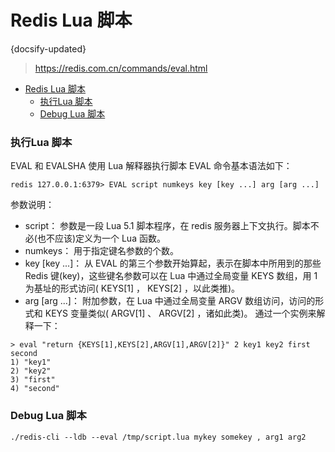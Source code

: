 #  Redis Lua 脚本
{docsify-updated}
> https://redis.com.cn/commands/eval.html

- [Redis Lua 脚本](#redis-lua-脚本)
	- [执行Lua 脚本](#执行lua-脚本)
	- [Debug Lua 脚本](#debug-lua-脚本)


### 执行Lua 脚本
EVAL 和 EVALSHA 使用 Lua 解释器执行脚本
EVAL 命令基本语法如下：

```
redis 127.0.0.1:6379> EVAL script numkeys key [key ...] arg [arg ...] 
```
参数说明：

+ script： 参数是一段 Lua 5.1 脚本程序，在 redis 服务器上下文执行。脚本不必(也不应该)定义为一个 Lua 函数。
+ numkeys： 用于指定键名参数的个数。
+ key [key ...]： 从 EVAL 的第三个参数开始算起，表示在脚本中所用到的那些 Redis 键(key)，这些键名参数可以在 Lua 中通过全局变量 KEYS 数组，用 1 为基址的形式访问( KEYS[1] ， KEYS[2] ，以此类推)。
+ arg [arg ...]： 附加参数，在 Lua 中通过全局变量 ARGV 数组访问，访问的形式和 KEYS 变量类似( ARGV[1] 、 ARGV[2] ，诸如此类)。
通过一个实例来解释一下：
```
> eval "return {KEYS[1],KEYS[2],ARGV[1],ARGV[2]}" 2 key1 key2 first second
1) "key1"
2) "key2"
3) "first"
4) "second"
```

### Debug Lua 脚本
```
./redis-cli --ldb --eval /tmp/script.lua mykey somekey , arg1 arg2
```
